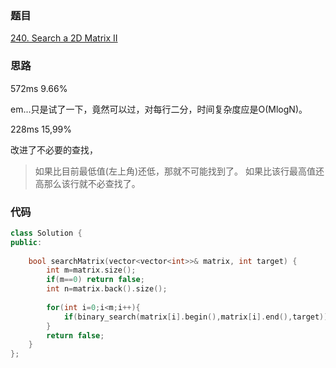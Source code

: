 ### 题目
[240. Search a 2D Matrix II](https://leetcode-cn.com/problems/search-a-2d-matrix-ii/submissions/)
### 思路
572ms 9.66% 

em...只是试了一下，竟然可以过，对每行二分，时间复杂度应是O(MlogN)。

228ms 15,99%

改进了不必要的查找，
> 如果比目前最低值(左上角)还低，那就不可能找到了。
> 如果比该行最高值还高那么该行就不必查找了。
### 代码
```c++
class Solution {
public:
    
    bool searchMatrix(vector<vector<int>>& matrix, int target) {
        int m=matrix.size();
        if(m==0) return false;
        int n=matrix.back().size();
        
        for(int i=0;i<m;i++){
            if(binary_search(matrix[i].begin(),matrix[i].end(),target))return true;
        }
        return false;
    }
};

```
